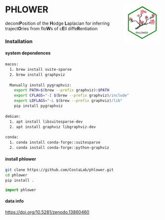 
# PHLOWER<img src="https://github.com/CostaLab/phlower/blob/main/figures/phlower_logo.svg" align="right" width="120" alt='logo'/>

decom**P**osition of the **H**odge **L**aplacian for inferring traject**O**ries from flo**W**s of c**E**ll diffe**R**entiation

### Installation

#### system dependences
```bash
macos:
  1. brew install suite-sparse
  2. brew install graphpviz

  Manually install pygraphviz:
    export PATH=$(brew --prefix graphviz):$PATH
    export CFLAGS="-I $(brew --prefix graphviz)/include"
    export LDFLAGS="-L $(brew --prefix graphviz)/lib"
    pip install pygraphviz

debian:
  1. apt install libsuitesparse-dev
  2. apt install graphviz libgraphviz-dev

conda:
  1. conda install conda-forge::suitesparse
  2. conda install conda-forge::python-graphviz
```

#### install phlower
```bash
git clone https://github.com/CostaLab/phlower.git
cd phlower
pip install .
```

```python
import phlower
```

#### data info
https://doi.org/10.5281/zenodo.13860460
